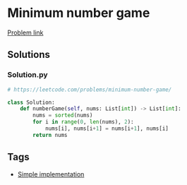 # Minimum number game

[Problem link](https://leetcode.com/problems/minimum-number-game/)

## Solutions


### Solution.py
```py
# https://leetcode.com/problems/minimum-number-game/

class Solution:
    def numberGame(self, nums: List[int]) -> List[int]:
        nums = sorted(nums)
        for i in range(0, len(nums), 2):
            nums[i], nums[i+1] = nums[i+1], nums[i]
        return nums
```
## Tags

* [Simple implementation](/Collections/simple-implementation.md#simple-implementation)
